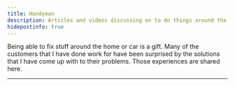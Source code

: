 ```yaml
---
title: Handyman
description: Articles and videos discussing on to do things around the house and car yourself.
hidepostinfo: true
---
```


Being able to fix stuff around the home or car is a gift. Many of the customers that I have done work for 
have been surprised by the solutions that I have come up with to their problems. Those experiences 
are shared here.

---